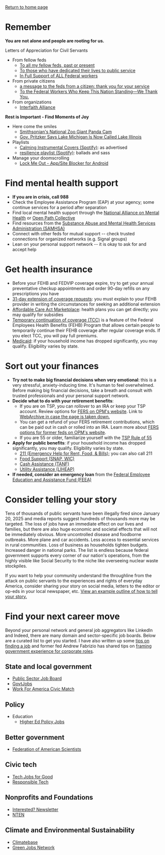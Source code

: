 [Return to home page](README.md)

# Remember
**You are not alone and people are rooting for us.**

Letters of Appreciation for Civil Servants
* From fellow feds
    * [To all my fellow feds, past or present](https://www.reddit.com/r/fednews/comments/1iqgcln/to_all_my_fellow_feds_past_or_present/)
    * [To those who have dedicated their lives to public service](https://www.reddit.com/r/fednews/comments/1iptvgd/to_those_who_have_dedicated_their_lives_to_public/)
    * [In Full Support of ALL Federal workers](https://www.reddit.com/r/fednews/comments/1ipok6m/in_full_support_of_all_federal_workers/)
* From private citizens
    * [a message to the feds from a citizen: thank you for your service](https://www.reddit.com/r/fednews/comments/1iau5e7/a_message_to_the_feds_from_a_citizen_thank_you/)
    * [To the Federal Workers Who Keep This Nation Standing—We Thank You.](https://www.reddit.com/r/fednews/comments/1ida2m8/to_the_federal_workers_who_keep_this_nation/)
* From organizations
    * [Interfaith Alliance](https://files.civilservicestrong.org/Civil%20Service%20-%20Faith%20Letter%20-%202.5.25.pdf)

**Rest is Important - Find Moments of Joy**
* Here come the smiles
    * [Smithsonian's National Zoo Giant Panda Cam](https://nationalzoo.si.edu/webcams/panda-cam)
    * [Gov. Pritzker Says Lake Michigan Is Now Called Lake Illinois](https://www.youtube.com/watch?v=059lXXlPD08)
* Playlists
    * [Calming Instrumental Covers (Spotify)](https://open.spotify.com/playlist/37i9dQZF1DX9j444F9NCBa?si=Y9w8G-hgQAK9hp1cPYVPlA): as advertised
    * [resilience playlist (Spotify)](https://open.spotify.com/playlist/4dGg8cXRVGDVh5hvj88CWy?si=XLFA5aUtQt2D11Yco_uylA): ballads and sass
* Manage your doomscrolling
    * [Lock Me Out - App/Site Blocker for Android](https://play.google.com/store/apps/details?id=com.teqtic.lockmeout)

# Find mental health support
* **If you are in crisis, call 988**
* Check the Employee Assistance Program (EAP) at your agency; some continue services for a period after separation
* Find local mental health support through the [National Alliance on Mental Health](https://www.nami.org/) or [Open Path Collective](https://openpathcollective.org/)
* Find resources from the [Substance Abuse and Mental Health Services Administration (SAMHSA)](https://www.samhsa.gov/find-help)
* Connect with other feds for mutual support -- check trusted connections for organized networks (e.g. Signal groups)
* Lean on your personal support network -- it is okay to ask for and accept help

# Get health insurance
* Before your FEHB and FEDVIP coverage expire, try to get your annual preventative checkup appointments and order 90-day refills on any prescriptions you have
* [31-day extension of coverage requests](https://www.opm.gov/healthcare-insurance/healthcare/reference-materials/reference/termination-conversion-and-temporary-continuation-of-coverage/#extensioncov): you must explain to your FEHB provider in writing the circumstances for seeking an additional extension
* [Affordable Care Act Marketplace](https://healthcare.gov/): health plans you can get directly; you may qualify for subsidies
* [Temporary continuation of coverage (TCC)](https://www.opm.gov/healthcare-insurance/healthcare/temporary-continuation-of-coverage/#url=Pamphlet) is a feature of the Federal Employees Health Benefits (FEHB) Program that allows certain people to temporarily continue their FEHB coverage after regular coverage ends. If you elect TCC, you will pay full premiums.
* [Medicaid](https://www.medicaid.gov/): if your household income has dropped significantly, you may qualify. Eligibility varies by state.

# Sort out your finances
* **Try not to make big financial decisions when very emotional**: this is a very stressful, anxiety-inducing time. It's human to feel overwhelmed. Before making big financial decisions, take a breath and consult with trusted professionals and your personal support network.
* **Decide what to do with your retirement benefits**:
    * If you are on TSP, you can rollover to an IRA or keep your TSP account. Review options for [FERS on OPM's website](https://www.opm.gov/retirement-center/fers-information/former-employees/). Link to [WebArchive in case the page is taken down.](https://web.archive.org/web/20250213184222/https://www.opm.gov/retirement-center/fers-information/former-employees/)
    * You can get a refund of your FERS retirement contributions, which can be paid out in cash or rolled into an IRA. Learn more about [FERS options for former feds on OPM's website](https://www.opm.gov/retirement-center/fers-information/former-employees/).
    * If you are 55 or older, familiarize yourself with the [TSP Rule of 55](https://www.federalpensionadvisors.com/post/tsp-rule-of-55)
* **Apply for public benefits**: if your household income has dropped significantly, you may qualify. Eligibility varies by state.
    * [211 (Emergency Help for Rent, Food, & Bills)](https://www.211.org); you can also call 211 
    * [Food Support (SNAP, WIC)](https://www.fns.usda.gov/snap/state-directory)
    * [Cash Assistance (TANF)](https://www.acf.hhs.gov/ofa/map/contact-information-tanf-offices)
    * [Utility Assistance (LIHEAP)](https://www.acf.hhs.gov/ocs/programs/liheap)
* **If needed, consider an emergency loan** from the [Federal Employee Education and Assistance Fund (FEEA)](https://feea.org/)

# Consider telling your story
Tens of thousands of public servants have been illegally fired since January 20, 2025 and media reports suggest hundreds of thousands more may be targeted. The loss of jobs have an immediate effect on our lives and families, but there are also huge economic and societal effects that will not be immediately obvious. More uncontrolled disease and foodborne outbreaks. More plane and car accidents. Less access to essential services in rural communities. Loss of business as households tighten budgets. Increased danger in national parks. The list is endless because federal government supports every corner of our nation's operations, from the highly visible like Social Security to the niche like overseeing nuclear waste stockpiles.

If you want to help your community understand the throughline from the attack on public servants to the experiences and rights of everyday America, consider sharing your story on social media, letters to the editor or op-eds in your local newspaper, etc. [View an example outline of how to tell your story.](files/impact-story-outline.md)

# Find your next career move
Beyond your personal network and general job aggregators like LinkedIn and Indeed, there are many domain and sector-specific job boards. Below are a curated list to get you started. I have also written up some [tips on finding a job](https://github.com/janejuenyang/welcome/blob/main/resources/jobs.md) and former fed Andrew Fabrizio has shared tips on [framing government experience for corporate roles](https://medium.com/@andrewdfabrizio/gov-to-tech-framing-government-experience-for-corporate-roles-c37100581351).

## State and local government
* [Public Sector Job Board](https://publicsectorjobboard.substack.com/)
* [GovtJobs](https://www.govtjobs.com/)
* [Work For America Civic Match](https://www.workforamerica.org/civicmatch)

## Policy
* Education
    * [Higher Ed Policy Jobs](https://higheredpolicyjobs.org/)

## Better government 
* [Federation of American Scientists](https://fas.org/careers/)

## Civic tech
* [Tech Jobs for Good](https://www.techjobsforgood.com/)
* [Responsible Tech](https://alltechishuman.org/responsible-tech-job-board)

## Nonprofits and Foundations
* [Interested? Newsletter](https://us4.campaign-archive.com/home/?u=6120d8735c3f8ce61ae491a18&id=c62e604b26)
* [NTEN](https://www.nten.org/jobs)

## Climate and Environmental Sustainability
* [Climatebase](https://climatebase.org/)
* [Green Jobs Network](https://www.linkedin.com/groups/77194)